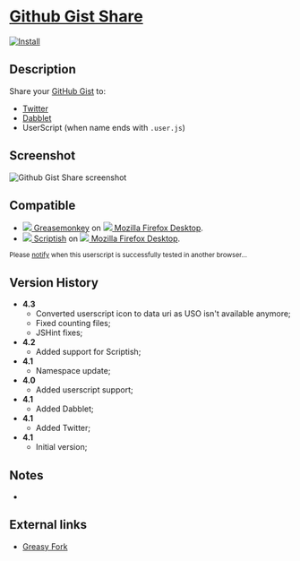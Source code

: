 # [Github Gist Share](https://github.com/jerone/UserScripts/tree/master/Github_Gist_Share)

[![Install](https://raw.github.com/jerone/UserScripts/master/_resources/Install-button.jpg)](https://github.com/jerone/UserScripts/raw/master/Github_Gist_Share/157850.user.js)


## Description

Share your [GitHub Gist](https://gist.github.com) to:

* [Twitter](http://twitter.com)
* [Dabblet](http://dabblet.com)
* UserScript (when name ends with `.user.js`)


## Screenshot

![Github Gist Share screenshot](https://github.com/jerone/UserScripts/raw/master/Github_Gist_Share/screenshot.jpg)


## Compatible

* [![](https://raw.github.com/jerone/UserScripts/master/_resources/Greasemonkey.png) Greasemonkey](https://addons.mozilla.org/firefox/addon/greasemonkey/) on [![](https://raw.github.com/jerone/UserScripts/master/_resources/Firefox.png) Mozilla Firefox Desktop](http://www.mozilla.org/en-US/firefox/fx/#desktop).
* [![](https://raw.github.com/jerone/UserScripts/master/_resources/Scriptish.png) Scriptish](https://addons.mozilla.org/firefox/addon/scriptish/) on [![](https://raw.github.com/jerone/UserScripts/master/_resources/Firefox.png) Mozilla Firefox Desktop](http://www.mozilla.org/en-US/firefox/fx/#desktop).

<sub>Please [notify](https://github.com/jerone/UserScripts/issues/new?title=Userscript%20%3Cname%3E%20%28%3Cversion%3E%29%20also%20works%20in%20%3Cbrowser%3E%20on%20%3Cdesktop/device%3E) when this userscript is successfully tested in another browser...</sub>


## Version History

* **4.3**
    * Converted userscript icon to data uri as USO isn't available anymore;
    * Fixed counting files;
    * JSHint fixes;
* **4.2**
    * Added support for Scriptish;
* **4.1**
    * Namespace update;
* **4.0**
    * Added userscript support;
* **4.1**
    * Added Dabblet;
* **4.1**
    * Added Twitter;
* **4.1**
    * Initial version;


## Notes

 -


## External links

* [Greasy Fork](https://greasyfork.org/scripts/54)
